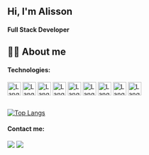 ## Hi, I'm Alisson

<h4>Full Stack Developer</h4>

<h2>🧑‍💻 About me</h2> 

<h4>Technologies:</h4>


  <div sytle="display: inline_block">
    <img align="center" alt="Languages" height="30" width="30" src="https://cdn.jsdelivr.net/gh/devicons/devicon/icons/html5/html5-original.svg"/>
    <img align="center" alt="Languages" height="30" width="30" src="https://cdn.jsdelivr.net/gh/devicons/devicon/icons/css3/css3-original.svg"/>
    <img align="center" alt="Languages" height="30" width="30" src="https://cdn.jsdelivr.net/gh/devicons/devicon/icons/javascript/javascript-original.svg"/>
    <img align="center" alt="Languages" height="30" width="30" src="https://cdn.jsdelivr.net/gh/devicons/devicon/icons/react/react-original.svg"/>
    <img align="center" alt="Languages" height="30" width="30" src="https://cdn.jsdelivr.net/gh/devicons/devicon/icons/vuejs/vuejs-original.svg"/>
    <img align="center" alt="Languages" height="30" width="30" src="https://cdn.jsdelivr.net/gh/devicons/devicon/icons/csharp/csharp-original.svg"/>
    <img align="center" alt="Languages" height="30" width="30" src="https://cdn.jsdelivr.net/gh/devicons/devicon/icons/java/java-original.svg"/>
    <img align="center" alt="Languages" height="30" width="30" src="https://cdn.jsdelivr.net/gh/devicons/devicon/icons/mysql/mysql-original.svg"/>
    <img align="center" alt="Languages" height="30" width="30" src="https://cdn.jsdelivr.net/gh/devicons/devicon/icons/mongodb/mongodb-original.svg"/>
  </div>
  
  <br>

<div style="display: flex justify-content: space-between">
<!--   <div>
    <img height:180em src="https://github-readme-stats.vercel.app/api?username=alissonas3&theme=tokyonight"/>
  </div> -->
  
  [![Top Langs](https://github-readme-stats.vercel.app/api/top-langs/?username=alissonas3&layout=compact&theme=tokyonight)](https://github.com/alissonas3/github-readme-stats)
</div>


<h4>Contact me:</h4>
<div>
  <a href="mailto:alissonas3@gmail.com"><img src="https://img.shields.io/badge/Gmail-D14836?style=for-the-badge&logo=gmail&logoColor=white"/></a>
  <a href="https://www.linkedin.com/in/alissonalvs/"><img src="https://img.shields.io/badge/LinkedIn-0077B5?style=for-the-badge&logo=linkedin&logoColor=white"</a>
</div>
